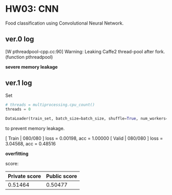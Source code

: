 # HW03: CNN

Food classification using Convolutional Neural Network.

## ver.0 log

[W pthreadpool-cpp.cc:90] Warning: Leaking Caffe2 thread-pool after fork. (function pthreadpool)

**severe memory leakage**

## ver.1 log

Set
```python
# threads = multiprocessing.cpu_count()
threads = 0

DataLoader(train_set, batch_size=batch_size, shuffle=True, num_workers=threads, pin_memory=True)
```
to prevent memory leakage.

[ Train | 080/080 ] loss = 0.00198, acc = 1.00000
[ Valid | 080/080 ] loss = 3.04568, acc = 0.48516

**overfitting**

score: 

| Private score | Public score |
| ------------- | ------------ |
| 0.51464       | 0.50477      |


